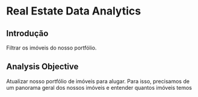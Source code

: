<h1><b>Real Estate Data Analytics</b></h1>
<h2><b>Introdução</b></h2>
Filtrar os imóveis do nosso portfólio.
<h2><b>Analysis Objective</b></h2>
Atualizar nosso portfólio de imóveis para alugar. Para isso, precisamos de um panorama geral dos nossos imóveis e entender quantos imóveis temos
